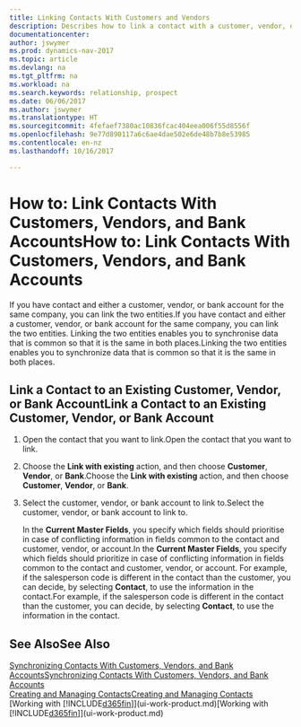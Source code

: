 ```yaml
---
title: Linking Contacts With Customers and Vendors
description: Describes how to link a contact with a customer, vendor, or bank account from the same company, so that you can synchronise common data.
documentationcenter: 
author: jswymer
ms.prod: dynamics-nav-2017
ms.topic: article
ms.devlang: na
ms.tgt_pltfrm: na
ms.workload: na
ms.search.keywords: relationship, prospect
ms.date: 06/06/2017
ms.author: jswymer
ms.translationtype: HT
ms.sourcegitcommit: 4fefaef7380ac10836fcac404eea006f55d8556f
ms.openlocfilehash: 9e77d890117a6c6ae4dae502e6de48b7b8e53985
ms.contentlocale: en-nz
ms.lasthandoff: 10/16/2017

---
```

# <a name="how-to-link-contacts-with-customers-vendors-and-bank-accounts"></a><span data-ttu-id="25e3f-103">How to: Link Contacts With Customers, Vendors, and Bank Accounts</span><span class="sxs-lookup"><span data-stu-id="25e3f-103">How to: Link Contacts With Customers, Vendors, and Bank Accounts</span></span>
<span data-ttu-id="25e3f-104">If you have contact and either a customer, vendor, or bank account for the same company, you can link the two entities.</span><span class="sxs-lookup"><span data-stu-id="25e3f-104">If you have contact and either a customer, vendor, or bank account for the same company, you can link the two entities.</span></span> <span data-ttu-id="25e3f-105">Linking the two entities enables you to synchronise data that is common so that it is the same in both places.</span><span class="sxs-lookup"><span data-stu-id="25e3f-105">Linking the two entities enables you to synchronize data that is common so that it is the same in both places.</span></span>

## <a name="link-a-contact-to-an-existing-customer-vendor-or-bank-account"></a><span data-ttu-id="25e3f-106">Link a Contact to an Existing Customer, Vendor, or Bank Account</span><span class="sxs-lookup"><span data-stu-id="25e3f-106">Link a Contact to an Existing Customer, Vendor, or Bank Account</span></span>
1. <span data-ttu-id="25e3f-107">Open the contact that you want to link.</span><span class="sxs-lookup"><span data-stu-id="25e3f-107">Open the contact that you want to link.</span></span>
2. <span data-ttu-id="25e3f-108">Choose the **Link with existing** action, and then choose **Customer**, **Vendor**, or **Bank**.</span><span class="sxs-lookup"><span data-stu-id="25e3f-108">Choose the **Link with existing** action, and then choose **Customer**, **Vendor**, or **Bank**.</span></span>
3. <span data-ttu-id="25e3f-109">Select the customer, vendor, or bank account to link to.</span><span class="sxs-lookup"><span data-stu-id="25e3f-109">Select the customer, vendor, or bank account to link to.</span></span>

   <span data-ttu-id="25e3f-110">In the **Current Master Fields**, you specify which fields should prioritise in case of conflicting information in fields common to the contact and customer, vendor, or account.</span><span class="sxs-lookup"><span data-stu-id="25e3f-110">In the **Current Master Fields**, you specify which fields should prioritize in case of conflicting information in fields common to the contact and customer, vendor, or account.</span></span> <span data-ttu-id="25e3f-111">For example, if the salesperson code is different in the contact than the customer, you can decide, by selecting **Contact**, to use the information in the contact.</span><span class="sxs-lookup"><span data-stu-id="25e3f-111">For example, if the salesperson code is different in the contact than the customer, you can decide, by selecting **Contact**, to use the information in the contact.</span></span>

## <a name="see-also"></a><span data-ttu-id="25e3f-112">See Also</span><span class="sxs-lookup"><span data-stu-id="25e3f-112">See Also</span></span>
[<span data-ttu-id="25e3f-113">Synchronizing Contacts With Customers, Vendors, and Bank Accounts</span><span class="sxs-lookup"><span data-stu-id="25e3f-113">Synchronizing Contacts With Customers, Vendors, and Bank Accounts</span></span>](marketing-synchronize-contacts-customers-vendors-bank-accounts.md)  
[<span data-ttu-id="25e3f-114">Creating and Managing Contacts</span><span class="sxs-lookup"><span data-stu-id="25e3f-114">Creating and Managing Contacts</span></span>](marketing-contacts.md)  
<span data-ttu-id="25e3f-115">[Working with [!INCLUDE[d365fin](includes/d365fin_md.md)]](ui-work-product.md)</span><span class="sxs-lookup"><span data-stu-id="25e3f-115">[Working with [!INCLUDE[d365fin](includes/d365fin_md.md)]](ui-work-product.md)</span></span>  

